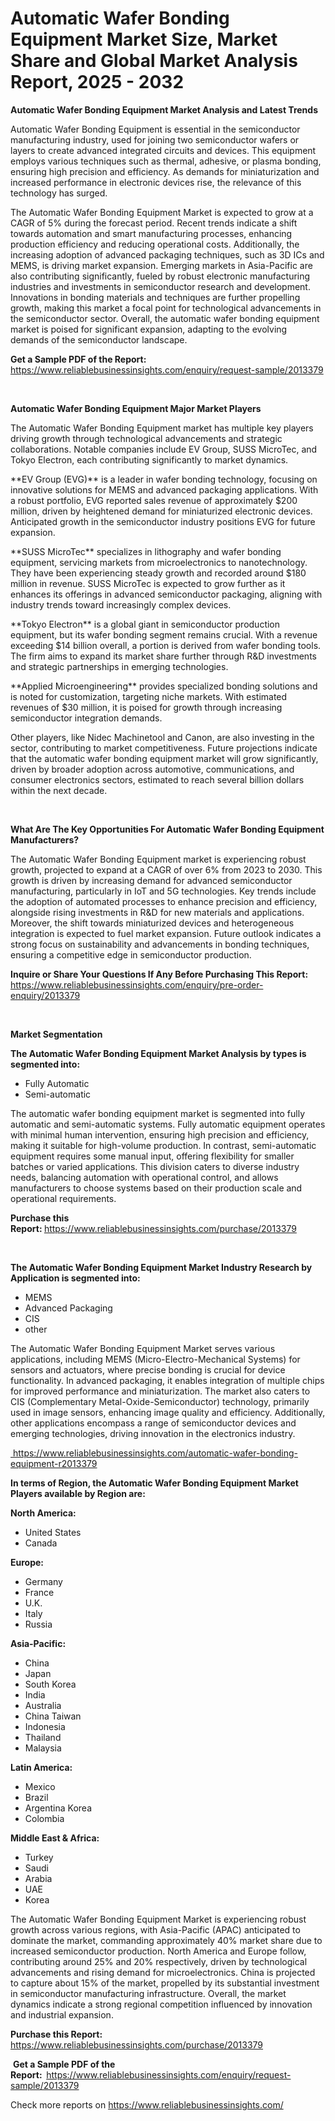 <p><h1>Automatic Wafer Bonding Equipment Market Size, Market Share and Global Market Analysis Report, 2025 - 2032</h1></p><p><strong>Automatic Wafer Bonding Equipment Market Analysis and Latest Trends</strong></p>
<p><p>Automatic Wafer Bonding Equipment is essential in the semiconductor manufacturing industry, used for joining two semiconductor wafers or layers to create advanced integrated circuits and devices. This equipment employs various techniques such as thermal, adhesive, or plasma bonding, ensuring high precision and efficiency. As demands for miniaturization and increased performance in electronic devices rise, the relevance of this technology has surged.</p><p>The Automatic Wafer Bonding Equipment Market is expected to grow at a CAGR of 5% during the forecast period. Recent trends indicate a shift towards automation and smart manufacturing processes, enhancing production efficiency and reducing operational costs. Additionally, the increasing adoption of advanced packaging techniques, such as 3D ICs and MEMS, is driving market expansion. Emerging markets in Asia-Pacific are also contributing significantly, fueled by robust electronic manufacturing industries and investments in semiconductor research and development. Innovations in bonding materials and techniques are further propelling growth, making this market a focal point for technological advancements in the semiconductor sector. Overall, the automatic wafer bonding equipment market is poised for significant expansion, adapting to the evolving demands of the semiconductor landscape.</p></p>
<p><strong>Get a Sample PDF of the Report:&nbsp;</strong> <a href="https://www.reliablebusinessinsights.com/enquiry/request-sample/2013379?utm_campaign=2246&utm_medium=2&utm_source=Github&utm_content=ia&utm_term=02032025&utm_id=automatic-wafer-bonding-equipment">https://www.reliablebusinessinsights.com/enquiry/request-sample/2013379</a></p>
<p>&nbsp;</p>
<p><strong>Automatic Wafer Bonding Equipment Major Market Players</strong></p>
<p><p>The Automatic Wafer Bonding Equipment market has multiple key players driving growth through technological advancements and strategic collaborations. Notable companies include EV Group, SUSS MicroTec, and Tokyo Electron, each contributing significantly to market dynamics.</p><p>**EV Group (EVG)** is a leader in wafer bonding technology, focusing on innovative solutions for MEMS and advanced packaging applications. With a robust portfolio, EVG reported sales revenue of approximately $200 million, driven by heightened demand for miniaturized electronic devices. Anticipated growth in the semiconductor industry positions EVG for future expansion.</p><p>**SUSS MicroTec** specializes in lithography and wafer bonding equipment, servicing markets from microelectronics to nanotechnology. They have been experiencing steady growth and recorded around $180 million in revenue. SUSS MicroTec is expected to grow further as it enhances its offerings in advanced semiconductor packaging, aligning with industry trends toward increasingly complex devices.</p><p>**Tokyo Electron** is a global giant in semiconductor production equipment, but its wafer bonding segment remains crucial. With a revenue exceeding $14 billion overall, a portion is derived from wafer bonding tools. The firm aims to expand its market share further through R&D investments and strategic partnerships in emerging technologies.</p><p>**Applied Microengineering** provides specialized bonding solutions and is noted for customization, targeting niche markets. With estimated revenues of $30 million, it is poised for growth through increasing semiconductor integration demands.</p><p>Other players, like Nidec Machinetool and Canon, are also investing in the sector, contributing to market competitiveness. Future projections indicate that the automatic wafer bonding equipment market will grow significantly, driven by broader adoption across automotive, communications, and consumer electronics sectors, estimated to reach several billion dollars within the next decade.</p></p>
<p>&nbsp;</p>
<p><strong>What Are The Key Opportunities For Automatic Wafer Bonding Equipment Manufacturers?</strong></p>
<p><p>The Automatic Wafer Bonding Equipment market is experiencing robust growth, projected to expand at a CAGR of over 6% from 2023 to 2030. This growth is driven by increasing demand for advanced semiconductor manufacturing, particularly in IoT and 5G technologies. Key trends include the adoption of automated processes to enhance precision and efficiency, alongside rising investments in R&D for new materials and applications. Moreover, the shift towards miniaturized devices and heterogeneous integration is expected to fuel market expansion. Future outlook indicates a strong focus on sustainability and advancements in bonding techniques, ensuring a competitive edge in semiconductor production.</p></p>
<p><strong>Inquire or Share Your Questions If Any Before Purchasing This Report:</strong> <a href="https://www.reliablebusinessinsights.com/enquiry/pre-order-enquiry/2013379?utm_campaign=2246&utm_medium=2&utm_source=Github&utm_content=ia&utm_term=02032025&utm_id=automatic-wafer-bonding-equipment">https://www.reliablebusinessinsights.com/enquiry/pre-order-enquiry/2013379</a></p>
<p>&nbsp;</p>
<p><strong>Market Segmentation</strong></p>
<p><strong>The Automatic Wafer Bonding Equipment Market Analysis by types is segmented into:</strong></p>
<p><ul><li>Fully Automatic</li><li>Semi-automatic</li></ul></p>
<p><p>The automatic wafer bonding equipment market is segmented into fully automatic and semi-automatic systems. Fully automatic equipment operates with minimal human intervention, ensuring high precision and efficiency, making it suitable for high-volume production. In contrast, semi-automatic equipment requires some manual input, offering flexibility for smaller batches or varied applications. This division caters to diverse industry needs, balancing automation with operational control, and allows manufacturers to choose systems based on their production scale and operational requirements.</p></p>
<p><strong>Purchase this Report:&nbsp;</strong><a href="https://www.reliablebusinessinsights.com/purchase/2013379?utm_campaign=2246&utm_medium=2&utm_source=Github&utm_content=ia&utm_term=02032025&utm_id=automatic-wafer-bonding-equipment">https://www.reliablebusinessinsights.com/purchase/2013379</a></p>
<p>&nbsp;</p>
<p><strong>The Automatic Wafer Bonding Equipment Market Industry Research by Application is segmented into:</strong></p>
<p><ul><li>MEMS</li><li>Advanced Packaging</li><li>CIS</li><li>other</li></ul></p>
<p><p>The Automatic Wafer Bonding Equipment Market serves various applications, including MEMS (Micro-Electro-Mechanical Systems) for sensors and actuators, where precise bonding is crucial for device functionality. In advanced packaging, it enables integration of multiple chips for improved performance and miniaturization. The market also caters to CIS (Complementary Metal-Oxide-Semiconductor) technology, primarily used in image sensors, enhancing image quality and efficiency. Additionally, other applications encompass a range of semiconductor devices and emerging technologies, driving innovation in the electronics industry.</p></p>
<p><a href="https://www.reliablebusinessinsights.com/automatic-wafer-bonding-equipment-r2013379?utm_campaign=2246&utm_medium=2&utm_source=Github&utm_content=ia&utm_term=02032025&utm_id=automatic-wafer-bonding-equipment">&nbsp;https://www.reliablebusinessinsights.com/automatic-wafer-bonding-equipment-r2013379</a></p>
<p><strong>In terms of Region, the Automatic Wafer Bonding Equipment Market Players available by Region are:</strong></p>
<p>
    <p> <strong> North America: </strong>
        <ul>
            <li>United States</li>
            <li>Canada</li>
        </ul>
        </p> 
    <p> <strong> Europe: </strong>
        <ul>
            <li>Germany</li>
            <li>France</li>
            <li>U.K.</li>
            <li>Italy</li>
            <li>Russia</li>
        </ul>
        </p> 
    <p> <strong> Asia-Pacific: </strong>
        <ul>
            <li>China</li>
            <li>Japan</li>
            <li>South Korea</li>
            <li>India</li>
            <li>Australia</li>
            <li>China Taiwan</li>
            <li>Indonesia</li>
            <li>Thailand</li>
            <li>Malaysia</li>
        </ul>
        </p> 
    <p> <strong> Latin America: </strong>
        <ul>
            <li>Mexico</li>
            <li>Brazil</li>
            <li>Argentina Korea</li>
            <li>Colombia</li>
        </ul>
        </p> 
    <p> <strong> Middle East & Africa: </strong>
        <ul>
            <li>Turkey</li>
            <li>Saudi</li>
            <li>Arabia</li>
            <li>UAE</li>
            <li>Korea</li>
        </ul>
    </p>
    </p>
<p><p>The Automatic Wafer Bonding Equipment Market is experiencing robust growth across various regions, with Asia-Pacific (APAC) anticipated to dominate the market, commanding approximately 40% market share due to increased semiconductor production. North America and Europe follow, contributing around 25% and 20% respectively, driven by technological advancements and rising demand for microelectronics. China is projected to capture about 15% of the market, propelled by its substantial investment in semiconductor manufacturing infrastructure. Overall, the market dynamics indicate a strong regional competition influenced by innovation and industrial expansion.</p></p>
<p><strong>Purchase this Report: </strong><a href="https://www.reliablebusinessinsights.com/purchase/2013379?utm_campaign=2246&utm_medium=2&utm_source=Github&utm_content=ia&utm_term=02032025&utm_id=automatic-wafer-bonding-equipment">https://www.reliablebusinessinsights.com/purchase/2013379</a></p>
<p>&nbsp;<strong>Get a Sample PDF of the Report:&nbsp;&nbsp;</strong><a href="https://www.reliablebusinessinsights.com/enquiry/request-sample/2013379?utm_campaign=2246&utm_medium=2&utm_source=Github&utm_content=ia&utm_term=02032025&utm_id=automatic-wafer-bonding-equipment">https://www.reliablebusinessinsights.com/enquiry/request-sample/2013379</a></p>
<p><strong></strong></p>
<p>Check more reports on <a href="https://www.reliablebusinessinsights.com/?utm_campaign=2246&utm_medium=2&utm_source=Github&utm_content=ia&utm_term=02032025&utm_id=automatic-wafer-bonding-equipment">https://www.reliablebusinessinsights.com/</a></p>